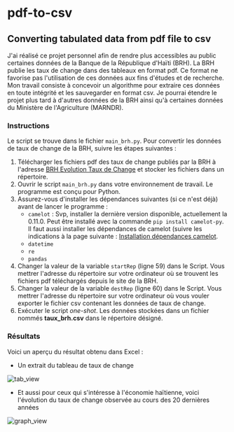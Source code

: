 # pdf-to-csv
## Converting tabulated data from pdf file to csv

J'ai réalisé ce projet personnel afin de rendre plus accessibles au public certaines données de la Banque de la République d'Haïti (BRH). La BRH publie les taux de change dans des tableaux en format pdf. Ce format ne favorise pas l'utilisation de ces données aux fins d'études et de recherche. Mon travail consiste à concevoir un algorithme pour extraire ces données en toute intégrité et les sauvegarder en format csv. Je pourrai étendre le projet plus tard à d'autres données de la BRH ainsi qu'à certaines données du Ministère de l'Agriculture (MARNDR).

### Instructions
Le script se trouve dans le fichier `main_brh.py`. Pour convertir les données de taux de change de la BRH, suivre les étapes suivantes :
1. Télécharger les fichiers pdf des taux de change publiés par la BRH à l'adresse [BRH Evolution Taux de Change](https://www.brh.ht/politique-monetaire/evolution-du-taux-de-change/) et stocker les fichiers dans un répertoire.
2. Ouvrir le script `main_brh.py` dans votre environnement de travail. Le programme est conçu pour Python.
3. Assurez-vous d'installer les dépendances suivantes (si ce n'est déjà) avant de lancer le programme :
   * `camelot` : Svp, installer la dernière version disponible, actuellement la 0.11.0. Peut être installé avec la commande `pip install camelot-py`. Il faut aussi installer les dépendances de camelot (suivre les indications à la page suivante : [Installation dépendances camelot](https://camelot-py.readthedocs.io/en/master/user/install-deps.html).
   * `datetime`
   * `re`
   * `pandas`
4. Changer la valeur de la variable `startRep` (ligne 59) dans le Script. Vous mettrer l'adresse du répertoire sur votre ordinateur où se trouvent les fichiers pdf téléchargés depuis le site de la BRH.
5. Changer la valeur de la variable `destRep` (ligne 60) dans le Script. Vous mettrer l'adresse du répertoire sur votre ordinateur où vous vouler exporter le fichier csv contenant les données de taux de change.
6. Exécuter le script _one-shot_. Les données stockées dans un fichier nommés __taux_brh.csv__ dans le répertoire désigné.

### Résultats
Voici un aperçu du résultat obtenu dans Excel :
* Un extrait du tableau de taux de change

![tab_view](https://github.com/frantz93/pdf-to-csv/assets/105858731/07fc9200-f297-4792-8b0b-461feb2f86ad)

* Et aussi pour ceux qui s'intéresse à l'économie haïtienne, voici l'évolution du taux de change observée au cours des 20 dernières années

![graph_view](https://github.com/frantz93/pdf-to-csv/assets/105858731/9a45819a-60ae-4b8e-bfa1-e21775875d52)
